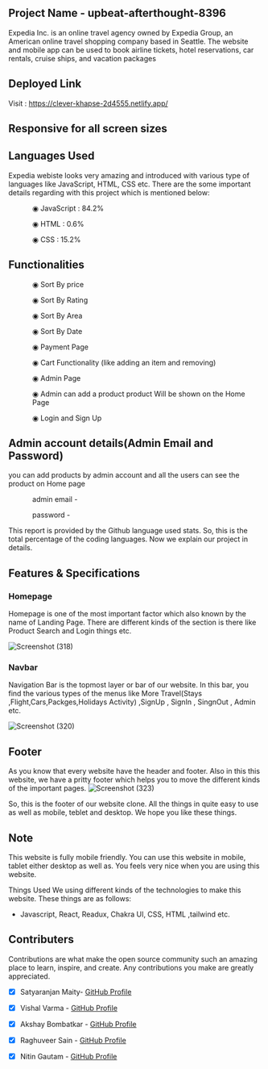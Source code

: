 ## Project Name - upbeat-afterthought-8396
Expedia Inc. is an online travel agency owned by Expedia Group, an American online travel shopping company based in Seattle. The website and mobile app can be used to book airline tickets, hotel reservations, car rentals, cruise ships, and vacation packages

## Deployed Link

Visit : https://clever-khapse-2d4555.netlify.app/

## Responsive for all screen sizes

## Languages Used

Expedia webiste looks very amazing and introduced with various type of languages like JavaScript, HTML, CSS etc. There are the some important details regarding with this project which is mentioned below:

<ul dir="auto">
 <ol dir="auto">◉ JavaScript : 84.2%</ol>
 <ol dir="auto">◉ HTML : 0.6%</ol>
 <ol dir="auto">◉ CSS : 15.2%</ol>
 </ul>
 
 ## Functionalities
 
 <ul dir="auto">
 
 <ol dir="auto">◉ Sort By price </ol>
 <ol dir="auto">◉ Sort By Rating</ol>
 <ol dir="auto">◉ Sort By Area</ol>
 <ol dir="auto">◉ Sort By Date</ol>
 <ol dir="auto">◉ Payment Page</ol>
 <ol dir="auto">◉ Cart Functionality (like adding an item and removing) </ol>
 <ol dir="auto">◉ Admin Page</ol>
 <ol dir="auto">◉ Admin can add a product product Will be shown on the Home Page </ol>
 <ol dir="auto">◉ Login and Sign Up </ol>
 </ul>
 
 ## Admin account details(Admin Email and Password)
 
 <p>you can add products by admin account and all the users can see the product on Home page </p>
 
  <ul dir="auto">
 
 <ol dir="auto">admin email - </ol>
 <ol dir="auto">password - </ol>
 
 </ul>

This report is provided by the Github language used stats. So, this is the total percentage of the coding languages. Now we explain our project in details.

## Features & Specifications

### Homepage

Homepage is one of the most important factor which also known by the name of Landing Page. There are different kinds of the section is there like Product Search and Login things etc.

![Screenshot (318)](https://user-images.githubusercontent.com/107980582/214427377-6b53d58d-e002-496f-a122-78772338cad4.png)


### Navbar

Navigation Bar is the topmost layer or bar of our website. In this bar, you find the various types of the menus like More Travel(Stays ,Flight,Cars,Packges,Holidays Activity) ,SignUp , SignIn , SingnOut , Admin etc.

![Screenshot (320)](https://user-images.githubusercontent.com/107980582/214429157-04d8a2eb-666a-4b5b-99a5-14a92b092830.png)


## Footer

As you know that every website have the header and footer. Also in this this website, we have a pritty footer which helps you to move the different kinds of the important pages.
![Screenshot (323)](https://user-images.githubusercontent.com/107980582/214430525-adea1fba-aebb-49e8-9099-09389a885ce5.png)



So, this is the footer of our website clone. All the things in quite easy to use as well as mobile, teblet and desktop. We hope you like these things.

## Note

This website is fully mobile friendly. You can use this website in mobile, tablet either desktop as well as. You feels very nice when you are using this website.

Things Used
We using different kinds of the technologies to make this website. These things are as follows:

- Javascript, React, Readux, Chakra UI, CSS, HTML ,tailwind etc.

## Contributers

 Contributions are what make the open source community such an amazing place to learn, inspire, and create. Any contributions you make are greatly appreciated.

- [x] Satyaranjan Maity- [GitHub Profile](https://github.com/Satyaranjan8414)
- [x] Vishal Varma - [GitHub Profile](https://github.com/Vv97) 
- [x] Akshay Bombatkar - [GitHub Profile](https://github.com/bakshay96)
- [x] Raghuveer Sain - [GitHub Profile](https://github.com/sainRaghuveer)
- [x] Nitin Gautam - [GitHub Profile](https://github.com/NitinGautam09)


